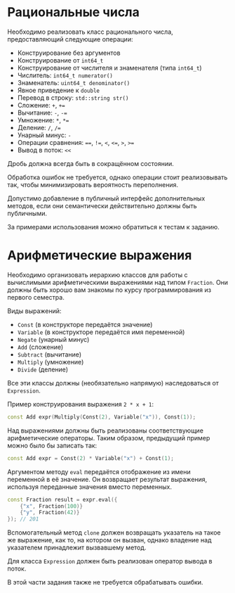# Рациональные числа

Необходимо реализовать класс рационального числа, предоставляющий следующие операции:

- Конструирование без аргументов
- Конструирование от `int64_t`
- Конструирование от числителя и знаменателя (типа `int64_t`)
- Числитель: `int64_t numerator()`
- Знаменатель: `uint64_t denominator()`
- Явное приведение к `double`
- Перевод в строку: `std::string str()`
- Сложение: `+`, `+=`
- Вычитание: `-`, `-=`
- Умножение: `*`, `*=`
- Деление: `/`, `/=`
- Унарный минус: `-`
- Операции сравнения: `==`, `!=`, `<`, `<=`, `>`, `>=`
- Вывод в поток: `<<`

Дробь должна всегда быть в сокращённом состоянии.

Обработка ошибок не требуется, однако операции стоит реализовывать так, чтобы минимизировать вероятность переполнения.

Допустимо добавление в публичный интерфейс дополнительных методов, если они семантически действительно должны быть
публичными.

За примерами использования можно обратиться к тестам к заданию.

# Арифметические выражения

Необходимо организовать иерархию классов для работы с вычислимыми арифметическими выражениями над типом `Fraction`.
Они должны быть хорошо вам знакомы по курсу программирования из первого семестра.

Виды выражений:

- `Const` (в конструкторе передаётся значение)
- `Variable` (в конструкторе передаётся имя переменной)
- `Negate` (унарный минус)
- `Add` (сложение)
- `Subtract` (вычитание)
- `Multiply` (умножение)
- `Divide` (деление)

Все эти классы должны (необязательно напрямую) наследоваться от `Expression`.

Пример конструирования выражения `2 * x + 1`:

```cpp
const Add expr(Multiply(Const(2), Variable("x")), Const(1));
```

Над выражениями должны быть реализованы соответствующие арифметические операторы.
Таким образом, предыдущий пример можно было бы записать так:

```cpp
const Add expr = Const(2) * Variable("x") + Const(1);
```

Аргументом методу `eval` передаётся отображение из имени переменной в её значение.
Он возвращает результат выражения, используя переданные значения вместо переменных.

```cpp
const Fraction result = expr.eval({
    {"x", Fraction(100)}
    {"y", Fraction(42)}
}); // 201
```

Вспомогательный метод `clone` должен возвращать указатель на такое же выражение, как то, на котором он вызван,
однако владение над указателем принадлежит вызвавшему метод.

Для класса `Expression` должен быть реализован оператор вывода в поток.

В этой части задания также не требуется обрабатывать ошибки.
